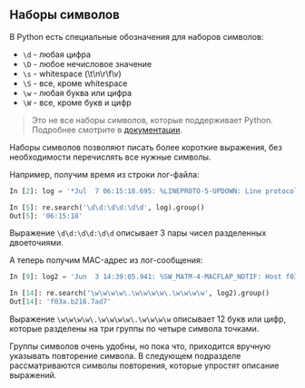 ## Наборы символов

В Python есть специальные обозначения для наборов символов:

* ```\d``` - любая цифра
* ```\D``` - любое нечисловое значение
* ```\s``` - whitespace (\t\n\r\f\v)
* ```\S``` - все, кроме whitespace
* ```\w``` - любая буква или цифра
* ```\W``` - все, кроме букв и цифр

> Это не все наборы символов, которые поддерживает Python. Подробнее смотрите в [документации](https://docs.python.org/3/library/re.html).

Наборы символов позволяют писать более короткие выражения, без необходимости перечислять все нужные символы.

Например, получим время из строки лог-файла:
```python
In [2]: log = '*Jul  7 06:15:18.695: %LINEPROTO-5-UPDOWN: Line protocol on Interface Ethernet0/3, changed state to down'

In [5]: re.search('\d\d:\d\d:\d\d', log).group()
Out[5]: '06:15:18'

```

Выражение ```\d\d:\d\d:\d\d``` описывает 3 пары чисел разделенных двоеточиями.


А теперь получим MAC-адрес из лог-сообщения:
```python
In [9]: log2 = 'Jun  3 14:39:05.941: %SW_MATM-4-MACFLAP_NOTIF: Host f03a.b216.7ad7 in vlan 10 is flapping between port Gi0/5 and port Gi0/15'

In [14]: re.search('\w\w\w\w\.\w\w\w\w\.\w\w\w\w', log2).group()
Out[14]: 'f03a.b216.7ad7'

```

Выражение ```\w\w\w\w\.\w\w\w\w\.\w\w\w\w``` описывает 12 букв или цифр, которые разделены на три группы по четыре символа точками.

Группы символов очень удобны, но пока что, приходится вручную указывать повторение символа.
В следующем подразделе рассматриваются символы повторения, которые упростят описание выражений.

